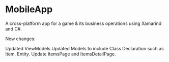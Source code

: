 # MobileApp
A cross-platform app for a game &amp; its business operations using Xamarind and C#.

New changes:

Updated ViewModels
Updated Models to include Class Declaration such as Item, Entity.
Update ItemsPage and ItemsDetailPage. 

